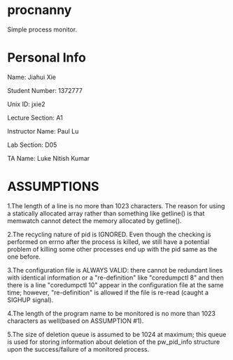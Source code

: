 # procnanny
Simple process monitor.

# Personal Info
Name:                Jiahui Xie

Student Number:      1372777

Unix ID:             jxie2

Lecture Section:     A1

Instructor Name:     Paul Lu

Lab Section:         D05

TA Name:             Luke Nitish Kumar

# ASSUMPTIONS
1.The length of a line is no more than 1023 characters.
  The reason for using a statically allocated array rather than
  something like getline() is that memwatch cannot detect the memory
  allocated by getline().

2.The recycling nature of pid is IGNORED.
  Even though the checking is performed on errno after the
  process is killed, we still have a potential problem
  of killing some other processes end up with the
  pid same as the one before.

3.The configuration file is ALWAYS VALID: there cannot be redundant lines with
  identical information or a "re-definition" like "coredumpctl 8" and then
  there is a line "coredumpctl 10" appear in the configuration file at the same
  time; however, "re-definition" is allowed if the file is re-read (caught a
  SIGHUP signal).

4.The length of the program name to be monitored is no more than 1023
  characters as well(based on ASSUMPTION #1).

5.The size of deletion queue is assumed to be 1024 at maximum; this queue is
  used for storing information about deletion of the pw\_pid\_info structure
  upon the success/failure of a monitored process.
